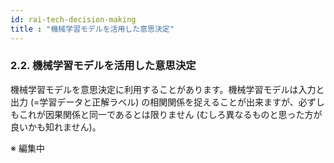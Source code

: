 ```yaml
---
id: rai-tech-decision-making
title : "機械学習モデルを活用した意思決定"
---
```


### 2.2. 機械学習モデルを活用した意思決定

機械学習モデルを意思決定に利用することがあります。機械学習モデルは入力と出力 (=学習データと正解ラベル) の相関関係を捉えることが出来ますが、必ずしもこれが因果関係と同一であるとは限りません (むしろ異なるものと思った方が良いかも知れません)。

※ 編集中

<br/>